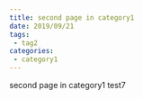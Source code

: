 ```yaml
---
title: second page in category1
date: 2019/09/21
tags:
 - tag2
categories:
 - category1
---
```


second page in category1
test7